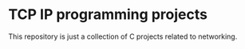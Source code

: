 # TCP IP programming projects

This repository is just a collection of C projects related to networking.
